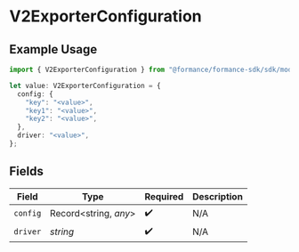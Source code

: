 # V2ExporterConfiguration

## Example Usage

```typescript
import { V2ExporterConfiguration } from "@formance/formance-sdk/sdk/models/shared";

let value: V2ExporterConfiguration = {
  config: {
    "key": "<value>",
    "key1": "<value>",
    "key2": "<value>",
  },
  driver: "<value>",
};
```

## Fields

| Field                 | Type                  | Required              | Description           |
| --------------------- | --------------------- | --------------------- | --------------------- |
| `config`              | Record<string, *any*> | :heavy_check_mark:    | N/A                   |
| `driver`              | *string*              | :heavy_check_mark:    | N/A                   |